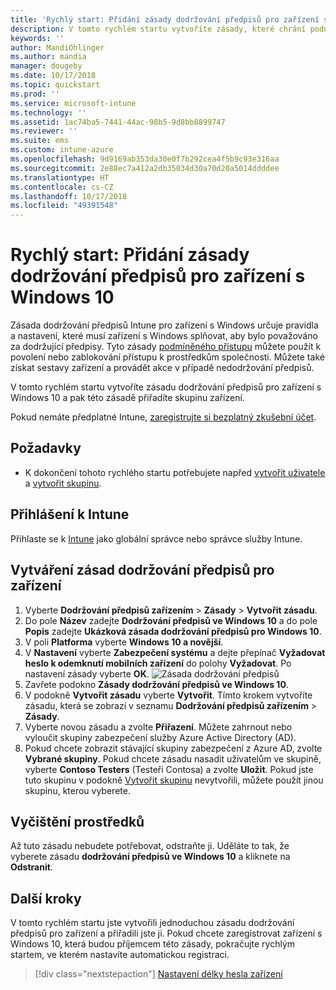 ```yaml
---
title: 'Rychlý start: Přidání zásady dodržování předpisů pro zařízení s Windows 10'
description: V tomto rychlém startu vytvoříte zásady, které chrání podniková data a umožňují spravovat přístup zařízení koncových uživatelů k prostředkům společnosti. Pak přiřaďte zásady skupinám.
keywords: ''
author: MandiOhlinger
ms.author: mandia
manager: dougeby
ms.date: 10/17/2018
ms.topic: quickstart
ms.prod: ''
ms.service: microsoft-intune
ms.technology: ''
ms.assetid: 1ac74ba5-7441-44ac-98b5-9d8bb8899747
ms.reviewer: ''
ms.suite: ems
ms.custom: intune-azure
ms.openlocfilehash: 9d9169ab353da30e0f7b292cea4f5b9c93e316aa
ms.sourcegitcommit: 2e88ec7a412a2db35034d30a70d20a5014ddddee
ms.translationtype: HT
ms.contentlocale: cs-CZ
ms.lasthandoff: 10/17/2018
ms.locfileid: "49391548"
---
```

# <a name="quickstart-add-a-device-compliance-policy-for-a-windows-10-device"></a>Rychlý start: Přidání zásady dodržování předpisů pro zařízení s Windows 10
Zásada dodržování předpisů Intune pro zařízení s Windows určuje pravidla a nastavení, které musí zařízení s Windows splňovat, aby bylo považováno za dodržující předpisy. Tyto zásady [podmíněného přístupu](https://docs.microsoft.com/intune/conditional-access) můžete použít k povolení nebo zablokování přístupu k prostředkům společnosti. Můžete také získat sestavy zařízení a provádět akce v případě nedodržování předpisů.

V tomto rychlém startu vytvoříte zásadu dodržování předpisů pro zařízení s Windows 10 a pak této zásadě přiřadíte skupinu zařízení.

Pokud nemáte předplatné Intune, [zaregistrujte si bezplatný zkušební účet](free-trial-sign-up.md).

## <a name="prerequisites"></a>Požadavky
- K dokončení tohoto rychlého startu potřebujete napřed [vytvořit uživatele](quickstart-create-user.md) a [vytvořit skupinu](quickstart-create-group.md).


## <a name="sign-in-to-intune"></a>Přihlášení k Intune
Přihlaste se k [Intune](https://aka.ms/intuneportal) jako globální správce nebo správce služby Intune.

## <a name="create-a-device-compliance-policy"></a>Vytváření zásad dodržování předpisů pro zařízení
1. Vyberte **Dodržování předpisů zařízením** > **Zásady** > **Vytvořit zásadu**.
2. Do pole **Název** zadejte **Dodržování předpisů ve Windows 10** a do pole **Popis** zadejte **Ukázková zásada dodržování předpisů pro Windows 10**.
3. V poli **Platforma** vyberte **Windows 10 a novější**.
4. V **Nastavení** vyberte **Zabezpečení systému** a dejte přepínač **Vyžadovat heslo k odemknutí mobilních zařízení** do polohy **Vyžadovat**. Po nastavení zásady vyberte **OK**.
   ![Zásada dodržování předpisů](/intune/media/quickstart-create-policy/compliance-policy.png)
5. Zavřete podokno **Zásady dodržování předpisů ve Windows 10**. 
6. V podokně **Vytvořit zásadu** vyberte **Vytvořit**. Tímto krokem vytvoříte zásadu, která se zobrazí v seznamu **Dodržování předpisů zařízením** > **Zásady**.
7. Vyberte novou zásadu a zvolte **Přiřazení**. Můžete zahrnout nebo vyloučit skupiny zabezpečení služby Azure Active Directory (AD).
8. Pokud chcete zobrazit stávající skupiny zabezpečení z Azure AD, zvolte **Vybrané skupiny**. Pokud chcete zásadu nasadit uživatelům ve skupině, vyberte **Contoso Testers** (Testeři Contosa) a zvolte **Uložit**. Pokud jste tuto skupinu v podokně [Vytvořit skupinu](quickstart-create-group.md) nevytvořili, můžete použít jinou skupinu, kterou vyberete. 

## <a name="clean-up-resources"></a>Vyčištění prostředků
Až tuto zásadu nebudete potřebovat, odstraňte ji. Uděláte to tak, že vyberete zásadu **dodržování předpisů ve Windows 10** a kliknete na **Odstranit**. 

## <a name="next-steps"></a>Další kroky
V tomto rychlém startu jste vytvořili jednoduchou zásadu dodržování předpisů pro zařízení a přiřadili jste ji. Pokud chcete zaregistrovat zařízení s Windows 10, která budou příjemcem této zásady, pokračujte rychlým startem, ve kterém nastavíte automatickou registraci. 
 
> [!div class="nextstepaction"]
> [Nastavení délky hesla zařízení](quickstart-set-password-length-android.md)